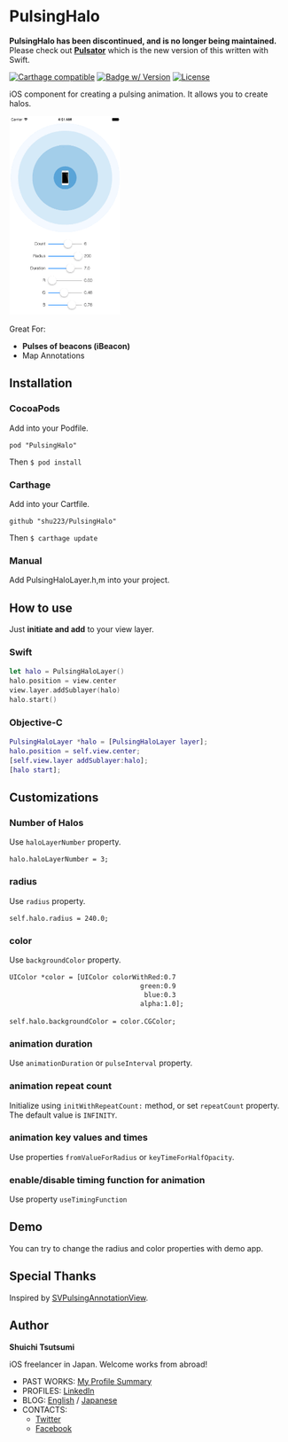 PulsingHalo
===========

**PulsingHalo has been discontinued, and is no longer being maintained.** Please check out **[Pulsator](https://github.com/shu223/Pulsator)** which is the new version of this written with Swift.

[![Carthage compatible](https://img.shields.io/badge/Carthage-compatible-4BC51D.svg?style=flat)](https://github.com/Carthage/Carthage)
[![Badge w/ Version](http://cocoapod-badges.herokuapp.com/v/PulsingHalo/badge.png)](http://cocoadocs.org/docsets/PulsingHalo)
[![License](http://img.shields.io/badge/license-MIT-lightgrey.svg?style=flat
)](http://mit-license.org)

iOS component for creating a pulsing animation. It allows you to create halos.

![](demo_.gif)
                    
Great For:

- **Pulses of beacons (iBeacon)**
- Map Annotations


## Installation

### CocoaPods

Add into your Podfile.

```
pod "PulsingHalo"
```

Then `$ pod install`


### Carthage

Add into your Cartfile.

```
github "shu223/PulsingHalo"
```

Then `$ carthage update`


### Manual

Add PulsingHaloLayer.h,m into your project.

## How to use

Just **initiate and add** to your view layer.

### Swift

```swift:SomeViewController.swift
let halo = PulsingHaloLayer()
halo.position = view.center
view.layer.addSublayer(halo)
halo.start()
```

### Objective-C

```objc:SomeViewController.m
PulsingHaloLayer *halo = [PulsingHaloLayer layer];
halo.position = self.view.center;
[self.view.layer addSublayer:halo];
[halo start];
```




## Customizations

### Number of Halos

Use `haloLayerNumber` property.

```objc
halo.haloLayerNumber = 3;
```

### radius

Use `radius` property.

```objc
self.halo.radius = 240.0;
```

### color

Use `backgroundColor` property.

```objc
UIColor *color = [UIColor colorWithRed:0.7
                                 green:0.9
                                  blue:0.3
                                 alpha:1.0];

self.halo.backgroundColor = color.CGColor;
```

### animation duration

Use `animationDuration` or `pulseInterval` property.


### animation repeat count

Initialize using `initWithRepeatCount:` method, or set `repeatCount` property. The default value is `INFINITY`.


### animation key values and times

Use properties `fromValueForRadius` or `keyTimeForHalfOpacity`.

### enable/disable timing function for animation

Use property `useTimingFunction`

## Demo

You can try to change the radius and color properties with demo app.


## Special Thanks

Inspired by [SVPulsingAnnotationView](https://github.com/samvermette/SVPulsingAnnotationView).

## Author

**Shuichi Tsutsumi**

iOS freelancer in Japan. Welcome works from abroad!

- PAST WORKS:  [My Profile Summary](https://medium.com/@shu223/my-profile-summary-f14bfc1e7099#.vdh0i7clr)
- PROFILES: [LinkedIn](https://www.linkedin.com/profile/view?id=214896557)
- BLOG: [English](https://medium.com/@shu223/) / [Japanese](http://d.hatena.ne.jp/shu223/)
- CONTACTS:
  - [Twitter](https://twitter.com/shu223)
  - [Facebook](https://www.facebook.com/shuichi.tsutsumi)
